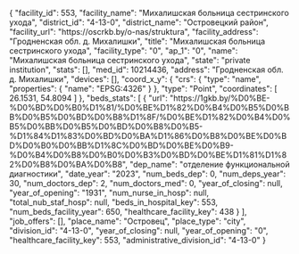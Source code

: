 {
    "facility_id": 553,
    "facility_name": "Михалишская больница сестринского ухода",
    "district_id": "4-13-0",
    "district_name": "Островецкий район",
    "facility_url": "https:\/\/oscrkb.by\/o-nas\/struktura",
    "facility_address": "Гродненская обл. д. Михалишки",
    "title": "Михалишская больница сестринского ухода",
    "facility_type": "0",
    "ap_1": "0",
    "name": "Михалишская больница сестринского ухода",
    "state": "private institution",
    "stats": [],
    "med_id": 10214436,
    "address": "Гродненская обл. д. Михалишки",
    "devices": [],
    "coord_x_y": {
        "crs": {
            "type": "name",
            "properties": {
                "name": "EPSG:4326"
            }
        },
        "type": "Point",
        "coordinates": [
            26.1531,
            54.8094
        ]
    },
    "beds_stats": [
        {
            "url": "https:\/\/1gkb.by\/%D0%BE-%D0%BD%D0%B0%D1%81\/%D0%BE%D1%82%D0%B4%D0%B5%D0%BB%D0%B5%D0%BD%D0%B8%D1%8F\/%D0%BE%D1%82%D0%B4%D0%B5%D0%BB%D0%B5%D0%BD%D0%B8%D0%B5-%D1%84%D1%83%D0%BD%D0%BA%D1%86%D0%B8%D0%BE%D0%BD%D0%B0%D0%BB%D1%8C%D0%BD%D0%BE%D0%B9-%D0%B4%D0%B8%D0%B0%D0%B3%D0%BD%D0%BE%D1%81%D1%82%D0%B8%D0%BA%D0%B8",
            "dep_name": "отделение функциональной диагностики",
            "date_year": "2023",
            "num_beds_dep": 0,
            "num_deps_year": 30,
            "num_doctors_dep": 2,
            "num_doctors_med": 0,
            "year_of_closing": null,
            "year_of_opening": "1931",
            "num_nurse_in_hosp": null,
            "total_nub_staf_hosp": null,
            "beds_in_hospital_key": 553,
            "num_beds_facility_year": 650,
            "healthcare_facility_key": 438
        }
    ],
    "job_offers": [],
    "place_name": "Островец",
    "place_type": "city",
    "division_id": "4-13-0",
    "year_of_closing": null,
    "year_of_opening": "0",
    "healthcare_facility_key": 553,
    "administrative_division_id": "4-13-0"
}